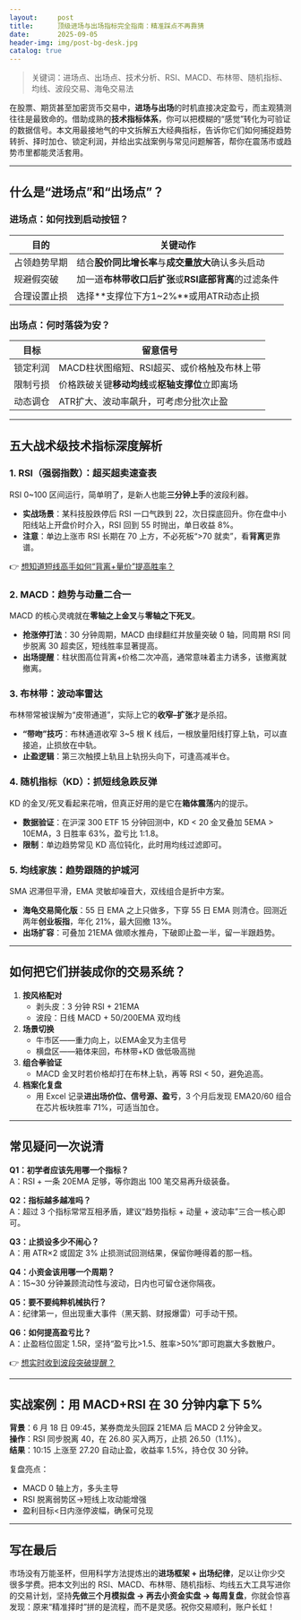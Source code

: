 ```yaml
---
layout:     post
title:      顶级进场与出场指标完全指南：精准踩点不再靠猜
date:       2025-09-05
header-img: img/post-bg-desk.jpg
catalog: true
---
```


> 关键词：进场点、出场点、技术分析、RSI、MACD、布林带、随机指标、均线、波段交易、海龟交易法

在股票、期货甚至加密货币交易中，**进场与出场**的时机直接决定盈亏，而主观猜测往往是最致命的。借助成熟的**技术指标体系**，你可以把模糊的“感觉”转化为可验证的数据信号。本文用最接地气的中文拆解五大经典指标，告诉你它们如何捕捉趋势转折、择时加仓、锁定利润，并给出实战案例与常见问题解答，帮你在震荡市或趋势市里都能灵活套用。

---

## 什么是“进场点”和“出场点”？

### 进场点：如何找到启动按钮？

| 目的                            | 关键动作                                                |
|---------------------------------|---------------------------------------------------------|
| 占领趋势早期                    | 结合**股价同比增长率**与**成交量放大**确认多头启动      |
| 规避假突破                      | 加一道**布林带收口后扩张**或**RSI底部背离**的过滤条件   |
| 合理设置止损                    | 选择**支撑位下方1~2%**或用ATR动态止损                   |

### 出场点：何时落袋为安？

| 目标                | 留意信号                                              |
|---------------------|-------------------------------------------------------|
| 锁定利润            | MACD柱状图缩短、RSI超买、或价格触及布林上带           |
| 限制亏损            | 价格跌破关键**移动均线**或**枢轴支撑位**立即离场      |
| 动态调仓            | ATR扩大、波动率飙升，可考虑分批次止盈                 |

---

## 五大战术级技术指标深度解析

### 1. RSI（强弱指数）：超买超卖速查表  
RSI 0~100 区间运行，简单明了，是新人也能**三分钟上手**的波段利器。

- **实战场景**：某科技股跌停后 RSI 一口气跌到 22，次日探底回升。你在盘中小阳线站上开盘价时介入，RSI 回到 55 时抛出，单日收益 8%。
- **注意**：单边上涨市 RSI 长期在 70 上方，不必死板“>70 就卖”，看**背离**更靠谱。

👉 [想知道短线高手如何“背离+量价”提高胜率？](https://okxdog.com/)

### 2. MACD：趋势与动量二合一  
MACD 的核心灵魂就在**零轴之上金叉**与**零轴之下死叉**。

- **抢涨停打法**：30 分钟周期，MACD 由绿翻红并放量突破 0 轴，同周期 RSI 同步脱离 30 超卖区，短线胜率显著提高。
- **出场提醒**：柱状图高位背离+价格二次冲高，通常意味着主力诱多，该撤离就撤离。

### 3. 布林带：波动率雷达  
布林带常被误解为“皮带通道”，实际上它的**收窄–扩张**才是杀招。

- **“带吻”技巧**：布林通道收窄 3~5 根 K 线后，一根放量阳线打穿上轨，可以直接追，止损放在中轨。
- **止盈逻辑**：第三次触摸上轨且上轨拐头向下，可逢高减半仓。

### 4. 随机指标（KD）：抓短线急跌反弹  
KD 的金叉/死叉看起来花哨，但真正好用的是它在**箱体震荡**内的提示。

- **数据验证**：在沪深 300 ETF 15 分钟回测中，KD < 20 金叉叠加 5EMA > 10EMA，3 日胜率 63%，盈亏比 1:1.8。
- **限制**：单边趋势常见 KD 高位钝化，此时用均线过滤即可。

### 5. 均线家族：趋势跟随的护城河  
SMA 迟滞但平滑，EMA 灵敏却噪音大，双线组合是折中方案。

- **海龟交易简化版**：55 日 EMA 之上只做多，下穿 55 日 EMA 则清仓。回测近两年**创业板指**，年化 21%，最大回撤 13%。
- **出场扩容**：可叠加 21EMA 做顺水推舟，下破即止盈一半，留一半跟趋势。

---

## 如何把它们拼装成你的交易系统？

1. **按风格配对**  
   - 剥头皮：3 分钟 RSI + 21EMA  
   - 波段：日线 MACD + 50/200EMA 双均线
2. **场景切换**  
   - 牛市区——重力向上，以EMA金叉为主信号  
   - 横盘区——箱体来回，布林带+KD 做低吸高抛
3. **组合拳验证**  
   - MACD 金叉时若价格却打在布林上轨，再等 RSI < 50，避免追高。
4. **档案化复盘**  
   - 用 Excel 记录**进出场价位、信号源、盈亏**，3 个月后发现 EMA20/60 组合在芯片板块胜率 71%，可适当加仓。

---

## 常见疑问一次说清

**Q1：初学者应该先用哪一个指标？**  
A：RSI + 一条 20EMA 足够，等你跑出 100 笔交易再升级装备。

**Q2：指标越多越准吗？**  
A：超过 3 个指标常常互相矛盾，建议“趋势指标 + 动量 + 波动率”三合一核心即可。

**Q3：止损设多少不闹心？**  
A：用 ATR×2 或固定 3% 止损测试回测结果，保留你睡得着的那一档。

**Q4：小资金该用哪一个周期？**  
A：15~30 分钟兼顾流动性与波动，日内也可留仓迷你隔夜。

**Q5：要不要纯粹机械执行？**  
A：纪律第一，但出现重大事件（黑天鹅、财报爆雷）可手动干预。

**Q6：如何提高盈亏比？**  
A：止盈档位固定 1.5R，坚持“盈亏比>1.5、胜率>50%”即可跑赢大多数散户。

👉 [想实时收到波段突破提醒？](https://okxdog.com/)

---

## 实战案例：用 MACD+RSI 在 30 分钟内拿下 5%

**背景**：6 月 18 日 09:45，某券商龙头回踩 21EMA 后 MACD 2 分钟金叉。  
**操作**：RSI 同步脱离 40，在 26.80 买入两万，止损 26.50（1.1%）。  
**结果**：10:15 上涨至 27.20 自动止盈，收益率 1.5%，持仓仅 30 分钟。  

复盘亮点：  
- MACD 0 轴上方，多头主导  
- RSI 脱离弱势区→短线上攻动能增强  
- 盈利目标<日内涨停波幅，确保可兑现

---

## 写在最后

市场没有万能圣杯，但用科学方法提炼出的**进场框架 + 出场纪律**，足以让你少交很多学费。把本文列出的 RSI、MACD、布林带、随机指标、均线五大工具写进你的交易计划，坚持**先做三个月模拟盘 → 再去小资金实盘 → 每周复盘**，你就会惊喜发现：原来“精准择时”拼的是流程，而不是灵感。祝你交易顺利，账户长虹！